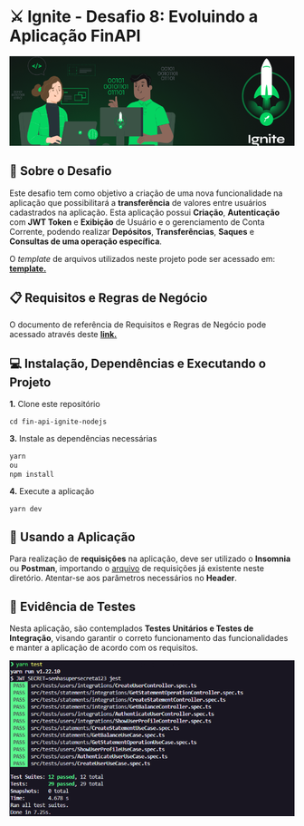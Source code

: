 # ⚔️ Ignite - Desafio 8: Evoluindo a Aplicação FinAPI
![](assets/capa_ignite.png)
<br>

## :pushpin: Sobre o Desafio
Este desafio tem como objetivo a criação de uma nova funcionalidade na aplicação que possibilitará a **transferência** de valores entre usuários cadastrados na aplicação.
Esta aplicação possui **Criação**, **Autenticação** com **JWT Token** e **Exibição** de Usuário e o gerenciamento de Conta Corrente, podendo realizar **Depósitos**, **Transferências**, **Saques** e **Consultas de uma operação específica**.

O _template_ de arquivos utilizados neste projeto pode ser acessado em: [**template.**](https://github.com/rocketseat-education/ignite-template-tests-challenge)

## 📋 Requisitos e Regras de Negócio
O documento de referência de Requisitos e Regras de Negócio pode acessado através deste [**link.**](https://www.notion.so/Requisitos-e-Regras-de-Neg-cio-Trasnfer-ncias-na-FinAPI-M-dulo-5-Desafios-1-Ignite-2207278aad654b2ea1aef83cc7ef11a1)

## 💻 Instalação, Dependências e Executando o Projeto
**1.** Clone este repositório
```
cd fin-api-ignite-nodejs
```
**3.** Instale as dependências necessárias
```
yarn
ou
npm install
```
**4.** Execute a aplicação
```
yarn dev
```

## :floppy_disk: Usando a Aplicação
Para realização de **requisições** na aplicação, deve ser utilizado o **Insomnia** ou **Postman**, importando o [arquivo](insomnia_requests) de requisições já existente neste diretório.
Atentar-se aos parâmetros necessários no **Header**.

## :syringe: Evidência de Testes
Nesta aplicação, são contemplados **Testes Unitários e Testes de Integração**, visando garantir o correto funcionamento das funcionalidades e manter a aplicação de acordo com os requisitos. <br/>

![](assets/test-evidence.png)


